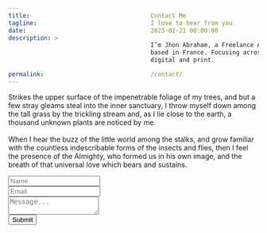 ```yaml
---
title:                                  Contact Me
tagline:                                I love to hear from you
date:                                   2023-02-21 00:00:00
description: >
                                        I’m Jhon Abraham, a Freelance Art Director
                                        based in France. Focusing across branding and identity,
                                        digital and print.

permalink:                              /contact/
---
```


<p class="mb-5">
  Strikes the upper surface of the impenetrable foliage of my trees, and
  but a few stray gleams steal into the inner sanctuary, I throw myself
  down among the tall grass by the trickling stream and, as I lie close
  to the earth, a thousand unknown plants are noticed by me.
  <br><br>
  When I hear the buzz of the little world among the stalks, and grow
  familiar with the countless indescribable forms of the insects and flies,
  then I feel the presence of the Almighty, who formed us in his own image,
  and the breath of that universal love which bears and sustains.
</p>

<form action="https://formspree.io/{{ site.contact-form }}" method="POST" class="row">

  <div class="col-lg-6">
    <input type="text" class="form-control mb-4" name="name" id="name" placeholder="Name">
  </div>

  <div class="col-lg-6">
    <input type="email" class="form-control mb-4" name="_replyto" id="email" placeholder="Email">
  </div>

  <div class="col-12">
    <textarea name="message" id="message" class="form-control mb-4" placeholder="Message..."></textarea>
  </div>

  <div class="col-12">
    <div class="d-grid gap-2">
      <button id="submitButton" class="btn btn-primary disabled mt-6" type="submit">Submit</button>
    </div>
  </div>

</form>
